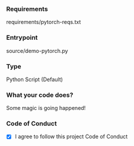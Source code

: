 ### Requirements

requirements/pytorch-reqs.txt

### Entrypoint

source/demo-pytorch.py

### Type

Python Script (Default)

### What your code does?

Some magic is going happened!

### Code of Conduct

- [X] I agree to follow this project Code of Conduct